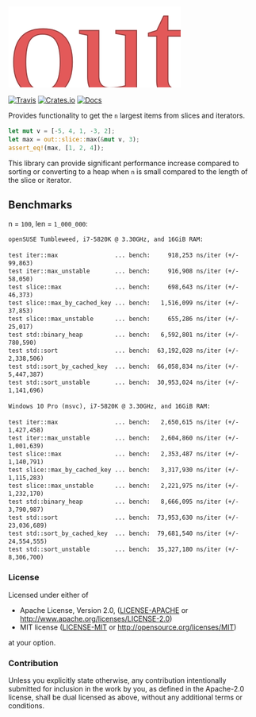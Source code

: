 ![out](https://raw.githubusercontent.com/evenorog/out/master/out.svg?sanitize=true)

[![Travis](https://travis-ci.org/evenorog/out.svg?branch=master)](https://travis-ci.org/evenorog/out)
[![Crates.io](https://img.shields.io/crates/v/out.svg)](https://crates.io/crates/out)
[![Docs](https://docs.rs/out/badge.svg)](https://docs.rs/out)

Provides functionality to get the `n` largest items from slices and iterators.

```rust
let mut v = [-5, 4, 1, -3, 2];
let max = out::slice::max(&mut v, 3);
assert_eq!(max, [1, 2, 4]);
```

This library can provide significant performance increase compared to sorting or
converting to a heap when `n` is small compared to the length of the slice or iterator.

## Benchmarks

n = `100`, len = `1_000_000`:

```
openSUSE Tumbleweed, i7-5820K @ 3.30GHz, and 16GiB RAM:

test iter::max                ... bench:     918,253 ns/iter (+/- 99,863)
test iter::max_unstable       ... bench:     916,908 ns/iter (+/- 58,050)
test slice::max               ... bench:     698,643 ns/iter (+/- 46,373)
test slice::max_by_cached_key ... bench:   1,516,099 ns/iter (+/- 37,853)
test slice::max_unstable      ... bench:     655,286 ns/iter (+/- 25,017)
test std::binary_heap         ... bench:   6,592,801 ns/iter (+/- 780,590)
test std::sort                ... bench:  63,192,028 ns/iter (+/- 2,338,506)
test std::sort_by_cached_key  ... bench:  66,058,834 ns/iter (+/- 5,447,387)
test std::sort_unstable       ... bench:  30,953,024 ns/iter (+/- 1,141,696)

Windows 10 Pro (msvc), i7-5820K @ 3.30GHz, and 16GiB RAM:

test iter::max                ... bench:   2,650,615 ns/iter (+/- 1,427,458)
test iter::max_unstable       ... bench:   2,604,860 ns/iter (+/- 1,001,639)
test slice::max               ... bench:   2,353,487 ns/iter (+/- 1,140,791)
test slice::max_by_cached_key ... bench:   3,317,930 ns/iter (+/- 1,115,283)
test slice::max_unstable      ... bench:   2,221,975 ns/iter (+/- 1,232,170)
test std::binary_heap         ... bench:   8,666,095 ns/iter (+/- 3,790,987)
test std::sort                ... bench:  73,953,630 ns/iter (+/- 23,036,689)
test std::sort_by_cached_key  ... bench:  79,681,540 ns/iter (+/- 24,554,555)
test std::sort_unstable       ... bench:  35,327,180 ns/iter (+/- 8,306,700)
```

### License

Licensed under either of

 * Apache License, Version 2.0, ([LICENSE-APACHE](LICENSE-APACHE) or http://www.apache.org/licenses/LICENSE-2.0)
 * MIT license ([LICENSE-MIT](LICENSE-MIT) or http://opensource.org/licenses/MIT)

at your option.

### Contribution

Unless you explicitly state otherwise, any contribution intentionally submitted
for inclusion in the work by you, as defined in the Apache-2.0 license, shall be dual licensed as above, without any
additional terms or conditions.
